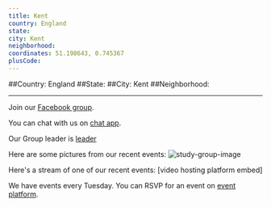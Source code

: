 ```yaml
---
title: Kent
country: England
state: 
city: Kent
neighborhood: 
coordinates: 51.198643, 0.745367
plusCode:
---
```


##Country: England
##State: 
##City: Kent
##Neighborhood: 
*****
Join our [Facebook group](https://www.facebook.com/groups/free.code.camp.kent).

You can chat with us on [chat app]().

Our Group leader is [leader]()

Here are some pictures from our recent events:
![study-group-image]()

Here's a stream of one of our recent events:
[video hosting platform embed]

We have events every Tuesday. You can RSVP for an event on [event platform]().
